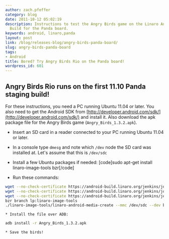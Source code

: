 ```yaml
---
author: zach.pfeffer
category: blog
date: 2011-10-12 05:02:19
description: Instructions to test the Angry Birds game on the Linaro Android Evaluation
  Build for the Panda board.
keywords: android, linaro,panda
layout: post
link: /blog/releases-blog/angry-birds-panda-board/
slug: angry-birds-panda-board
tags:
- Android
title: Bored? Try Angry Birds Rio on the Panda board!
wordpress_id: 601
---
```


## Angry Birds Rio runs on the first 11.10 Panda staging build!

For these instructions, you need a PC running Ubuntu 11.04 or later. You also need to get the Android SDK from [http://developer.android.com/sdk/](http://developer.android.com/sdk/) and install it. Also download the apk package file for the Angry Birds game (`Angry_Birds_1.3.2.apk`).

- Insert an SD card in a reader connected to your PC running Ubuntu 11.04 or later.

- In a console type `dmesg` and note which `/dev` node the SD card was installed at. Let's assume that this is `/dev/sdc`

- Install a few Ubuntu packages if needed:
  [code]sudo apt-get install linaro-image-tools bzr[/code]

- Run these commands:

```bash
wget --no-check-certificate https://android-build.linaro.org/jenkins/job/linaro-android_staging-panda-11.10-release/1/artifact/build/out/target/product/pandaboard/boot.tar.bz2
wget --no-check-certificate https://android-build.linaro.org/jenkins/job/linaro-android_staging-panda-11.10-release/1/artifact/build/out/target/product/pandaboard/system.tar.bz2
wget --no-check-certificate https://android-build.linaro.org/jenkins/job/linaro-android_staging-panda-11.10-release/1/artifact/build/out/target/product/pandaboard/userdata.tar.bz2
bzr branch lp:linaro-image-tools
./linaro-image-tools/linaro-android-media-create --mmc /dev/sdc --dev beagle --system system.tar.bz2 --userdata  userdata.tar.bz2 --boot boot.tar.bz2

```

    * Install the file over ADB:

```bash
adb install -r Angry_Birds_1.3.2.apk
```

    * Save the birds!